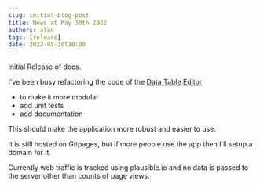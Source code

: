 ```yaml
---
slug: initial-blog-post
title: News at May 30th 2022
authors: alan
tags: [release]
date: 2022-05-30T10:00
---
```


Initial Release of docs.

<!--truncate-->

I've been busy refactoring the code of the [Data Table Editor](https://github.com/eviltester/grid-table-editor/)

- to make it more modular
- add unit tests
- add documentation

This should make the application more robust and easier to use.

It is still hosted on Gitpages, but if more people use the app then I'll setup a domain for it.

Currently web traffic is tracked using plausible.io and no data is passed to the server other than counts of page views.